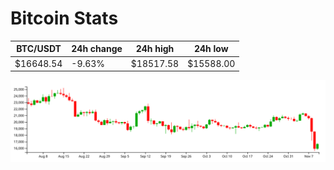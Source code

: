 # Bitcoin Stats

BTC/USDT|24h change|24h high|24h low|
|---|---|---|---|
|$16648.54|-9.63%|$18517.58|$15588.00|

<img src="./chart.svg">
